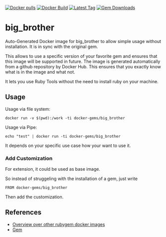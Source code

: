 [![Docker pulls](https://img.shields.io/docker/pulls/rubygem/big_brother.svg)](https://hub.docker.com/r/rubygem/big_brother/)
[![Docker Build](https://img.shields.io/docker/automated/rubygem/big_brother.svg)](https://hub.docker.com/r/rubygem/big_brother/)
[![Latest Tag](https://img.shields.io/github/tag/docker-rubygem/big_brother.svg)](https://hub.docker.com/r/rubygem/big_brother/)
[![Gem Downloads](https://img.shields.io/gem/dt/big_brother.svg)](https://rubygems.org/gems/big_brother/)
# big_brother

Auto-Generated Docker image for big_brother to allow simple usage without installation.
It is in sync with the original gem.

This allows to use a specific version of your favorite gem and ensures that this image will be supported in future.
The image is generated automatically from a github repository by Docker Hub.
This ensures that you exactly know what is in the image and what not.

It lets you use Ruby Tools without the need to install ruby on your machine.

## Usage

Usage via file system:

`docker run -v $(pwd):/work -ti docker-gems/big_brother`

Usage via Pipe:

`echo "test" | docker run -ti docker-gems/big_brother`

It depends on your specific use case how your want to use it.

### Add Customization

For extension, it could be used as base image.

So instead of struggeling with the installation of a gem, just write

`FROM docker-gems/big_brother`

Then add the customization.

## References

 - [Overview over other rubygem docker images](https://github.com/thinkbot/docker-rubygem)
 - [Gem](https://rubygems.org/gems/big_brother/)
